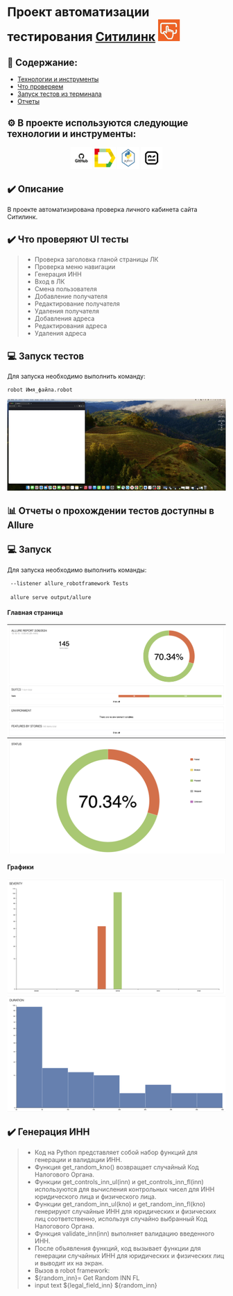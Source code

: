 # Проект автоматизации тестирования  <a target="_blank" href="https://citilink.ru/">Ситилинк</a> <img src="img/citi.jpeg" width="50" height="50"  alt="citi"/>

## :open_book: Содержание:
- [Технологии и инструменты](#gear-в-проекте-используются-следующие-технологии-и-инструменты)
- [Что проверяем](#heavy_check_mark-что-проверяем)
- [Запуск тестов из терминала](#computer-запуск-тестов-из-терминала)
- [Отчеты](#bar_chart-отчеты-о-прохождении-тестов-доступны-в-allure)


## :gear: В проекте используются следующие технологии и инструменты:

<p align="center">
<img src="img/git.webp" width="50" height="50"  alt="git"/>
<img src="img/allure.jpeg" width="50" height="50"  alt="Allure"/>
<img src="img/py2.jpeg" width="50" height="50"  alt="python"/>
<img src="img/robo.jpeg"   width="50" height="50"  alt="robo"/>
</p>

## :heavy_check_mark: Описание
В проекте автоматизирована проверка личного кабинета сайта Ситилинк. 

## :heavy_check_mark: Что проверяют UI тесты

> - Проверка заголовка гланой страницы ЛК
> - Проверка меню навигации
> - Генерация ИНН
> - Вход в ЛК
> - Смена пользователя
> - Добавление получателя 
> - Редактирование получателя 
> - Удаления получателя 
> - Добавления адреса 
> - Редактирования адреса
> - Удаления адреса


## :computer: Запуск тестов 

Для запуска необходимо выполнить команду:
```
robot Имя_файла.robot
```
<img src="img/screen /ts1.gif" alt="gif" />



## :bar_chart: Отчеты о прохождении тестов доступны в Allure

## :computer: Запуск 

Для запуска необходимо выполнить команды:
```
 --listener allure_robotframework Tests

 allure serve output/allure

```

#### Главная страница

<img src="img/screen /1.png" alt="Allure"/>

<img src="img/screen /2.png" alt="Allure"/> 

#### Графики

<img src="img/screen /3.png" alt="Allure"/> 

<img src="img/screen /4.png" alt="Allure"/> 



## :heavy_check_mark: Генерация ИНН 

> - Код на Python представляет собой набор функций для генерации и валидации ИНН.
> - Функция get_random_kno() возвращает случайный Код Налогового Органа.
> - Функции get_controls_inn_ul(inn) и get_controls_inn_fl(inn) используются для вычисления контрольных чисел для ИНН юридического лица и физического лица.
> - Функции get_random_inn_ul(kno) и get_random_inn_fl(kno) генерируют случайные ИНН для юридических и физических лиц соответственно, используя случайно выбранный Код Налогового Органа.
> - Функция validate_inn(inn) выполняет валидацию введенного ИНН.
> - После объявления функций, код вызывает функции для генерации случайных ИНН для юридических и физических лиц и выводит их на экран.
> - Вызов в robot framework:
> - ${random_inn}=    Get Random INN FL
> - input text      ${legal_field_inn}        ${random_inn}



